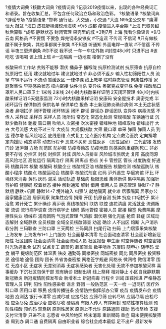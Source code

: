 ?疫情大词典
?核酸大词典
?疫情词典
?记录2019疫情以来，出现的各种经典词汇和语录。旨在收集汇总，不包含任何政治立场和政治色彩。
?核酸语录
?核酸词典
?辟谣专场
?疫情语录
*邯郸  通行证，大交通，小交通
*大连 N95坐公交车
*鹰潭  恒大 敲盆
*海口  皮筏艇横渡琼州海峡
*9/5 成都  疫情进入平台期
*上海  巴黎贝甜 秋后算账
*成都  静默状态 封闭管理 果壳里的城
*3到7月 上海 我看你像谣言
*9/3 云南  网格员
#不要慌 不要急 焊完钢条安铁皮
#不造谣 不传谣 不信谣
#只有做核酸不属于聚集，其他事都属于聚集
#不知道 听通知 外面电焊一直呲
#不信遥 不传谣 半夜三更焊钢条
#你不说 我不说 一车一车往外拖
#封控48小时 只进不出
#该吃吃 该喝喝 该上班上班
#一边隔离 一边地震 楼倒了没有




核酸采样工作站
贫贱不能移
潜伏
捅鼻子
捅喉咙
抗原检测试剂
抗原筛查
抗原自检
抗原阳性
征用
建议就地过年
建议就地过节
非必须不返乡
输入性初筛阳性人员
流窜
车辆不运行
不流动
暂缓返区
一律停课
线上教学
临时静态管理
聚集性传播
家庭聚集性
早期感染状态
校内密接
快件消杀
变异株
奥密克戎变异株
免疫
核酸局口罩所人民口罩卫士
1米线
2米线
24小时内核酸采样证明
2天闭环管理
48小时内核酸采样证明
5天健康监测
72小时内核酸采样证明
安康码
安全屋技术
奥密克戎
半闭环运行
保供物资
保供名单
保供单位
报备
本土新冠肺炎确诊病例
本土无症状感染者
鼻咽拭子
闭环管理
闭环转运
闭环
辟谣
辟谣办
辟谣团队
变异株
病毒流感
不传人
采样证
采样员
采样人员
场所码
常态化
常态化检测
常规核酸
车辆通行证
沉默少数群体
驰援
窗口期
吹哨人
次密接
次次密接
错峰种地
错峰取物
错峰出行
大白
大号流感
大疫不过三年
大疫苗
大规模核酸
大筛
戴口罩
单采
弹窗
弹窗人员
到达
德尔塔
低风险地区
底线思维
点式复工
定点医疗机构
定点救治医院
定向捐增
定向援助
动态清零
动态行程卡
恶意不买房 
恶性返乡 （恶性回家）
二代密接
发热门诊
返沪潮
方舱
防范区
防护服
防疫零动态
防疫地图
防感染防重症防死亡
非必要不存钱
分控区
封校
封控区
封城
风险人员排查
风险城市旅居史
复阳
高度同源
高风险地区
高位运行
隔离治疗
隔离
隔离点
拐点
关卡
管控区
管长
过度防疫
好通码
核酸异常
核酸
核酸码
核酸企业
核酸领豆油
核酸报告
核酸检测
核酸巡防队
核酸小程序
核酸点
核酸运动会
核酸亭
核酸试剂盒
红码
沪外逃生
华庭宾馆
环比
环境终末消毒
黄码
灰码
混采
活动轨迹
基础病
极限思维
集体断供
集中隔离
加强针
剪护照
健康码
胶着状态
接种
解封通知
解封
借用
借用人员
静态管理
静默7+7
静默期
静默+巩固
静默14+7
境外输入
纠察队
就地隔离
就业难
居家隔离
居家办公
居家健康监测
居家观察
聚集性疫情
捐赠
开团
抗原自测
抗体
抗疫
口咽拭子
累计治愈
累计死亡
累计确诊
离沪表
离线核酸码
联防
联控
连花清瘟
灵活就业 
流调叛密
流调
流行病学调查
流行病学史
绿码
落地管控
密接人员
密接
棉签
免费隔离
摩擦性失业
喷绒布
浦商团购
气泡式管理
气溶胶
潜伏期
强化兜底
抢菜
轻症
区域动态解封
全域静默
全员核酸
全域全员核酸筛查
劝返
确诊
人不出区
熔断
入户消杀
软分割
三码联查
三防口罩
三天两检
三码同屏
扫尾行动
扫码
上门居家采集核酸
上海发布
上海发布1+1
上门服务
社会面基本清零
社会面动态清零
社会面新增新冠阳性
社区团购
社会面清零
社会面流动人员
社区报备
申生康
时空伴随者
时空密接
时光轨迹重合
试剂
试点复工
蔬菜包
蔬菜盲盒
数字哨兵
苏康码
随申办
随申码
堂食
躺平
提级防范区
体温表
铁皮
通勤码
同楼密接
同城密接
同比
同层密接
投资移民
途径地
途径
团购
团长
外省协查密接
网格签字规避
网格长
微网格
微信清零
围栏
无疫小区
无症状
无差别消毒
无症状感染者
无害化处理
无故不参加核酸采样
喜事缓办
下沉社区包保干部
现有确诊
限制出境
线上祭拜
相对静止
小区自我静默期
新冠肺炎
新冠疫情防控发布会
新增本土
新冠病毒
行程卡
训诫
压茬推进
严格静态管理人员
研判
阳性
阳性感染者
谣言
野团
一般防范区
一天一检
一退两抗
医疗外科口罩
医用口罩
移民
疫情传播链条
疫情防控指挥部办公室
疫苗
疫情发布会
疫情地图
疫测达
银行卡清零
应减尽减
应接尽接
应筛尽筛
应转尽转
应隔尽隔
应检尽检
应免尽免
应治尽治
应收尽收
硬隔离
有限人传人
有序解封
预防性核算检测
预防性核酸
预约码
鸳鸯锅
原则性居家
原则上不允许
原路返回
援助
愿检尽检
支援
支付宝清零
只进不出
志愿者
中风险地区
终末消毒
重新赋码
重症
周末便民核酸筛查
周到办
周口通
自费隔离
自由职业者
综合社会成本最低
足不出户
最新发布
